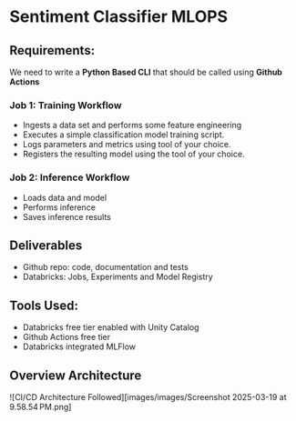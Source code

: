 # Sentiment Classifier MLOPS

## Requirements:

We need to write a **Python Based CLI** that should be called using **Github Actions** 

### Job 1: Training Workflow
* Ingests a data set and performs some feature engineering
* Executes a simple classification model training script.
* Logs parameters and metrics using tool of your choice.
* Registers the resulting model using the tool of your choice.

### Job 2: Inference Workflow
* Loads data and model
* Performs inference
* Saves inference results

## Deliverables
* Github repo: code, documentation and tests
* Databricks: Jobs, Experiments and Model Registry


## Tools Used:
* Databricks free tier enabled with Unity Catalog
* Github Actions free tier
* Databricks integrated MLFlow


## Overview Architecture

![CI/CD Architecture Followed][images/images/Screenshot 2025-03-19 at 9.58.54 PM.png]
